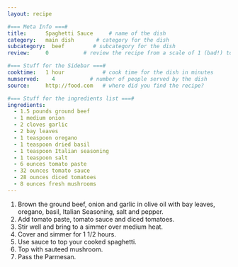 ```yaml
---
layout: recipe

#=== Meta Info ===#
title:      Spaghetti Sauce     # name of the dish
category:   main dish       # category for the dish
subcategory:  beef         # subcategory for the dish
review:     0           # review the recipe from a scale of 1 (bad!) to 5 (amazing!)

#=== Stuff for the Sidebar ===#
cooktime:   1 hour            # cook time for the dish in minutes
numserved:    4           # number of people served by the dish
source:     http://food.com   # where did you find the recipe?

#=== Stuff for the ingredients list ===#
ingredients:
  - 1.5 pounds ground beef
  - 1 medium onion
  - 2 cloves garlic
  - 2 bay leaves
  - 1 teaspoon oregano
  - 1 teaspoon dried basil
  - 1 teaspoon Italian seasoning
  - 1 teaspoon salt
  - 6 ounces tomato paste
  - 32 ounces tomato sauce
  - 28 ounces diced tomatoes
  - 8 ounces fresh mushrooms
---
```


1. Brown the ground beef, onion and garlic in olive oil with bay leaves, oregano, basil, Italian Seasoning, salt and pepper.
2. Add tomato paste, tomato sauce and diced tomatoes.
3. Stir well and bring to a simmer over medium heat.
4. Cover and simmer for 1 1/2 hours.
5. Use sauce to top your cooked spaghetti.
6. Top with sauteed mushroom.
7. Pass the Parmesan.
